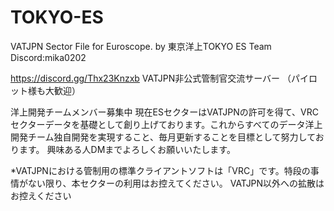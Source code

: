 # TOKYO-ES
VATJPN Sector File for Euroscope.
by 東京洋上TOKYO ES Team
Discord:mika0202

https://discord.gg/Thx23Knzxb
VATJPN非公式管制官交流サーバー
（パイロット様も大歓迎）

洋上開発チームメンバー募集中
現在ESセクターはVATJPNの許可を得て、VRCセクターデータを基礎として創り上げております。これからすべてのデータ洋上開発チーム独自開発を実現すること、毎月更新することを目標として努力しております。
興味ある人DMまでよろしくお願いいたします。

*VATJPNにおける管制用の標準クライアントソフトは「VRC」です。特段の事情がない限り、本セクターの利用はお控えてください。
VATJPN以外への拡散はお控えください
